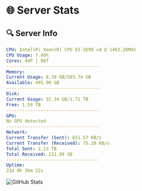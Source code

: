 # 🌐 Server Stats
## 🔍 Server Info
```yaml
CPU: Intel(R) Xeon(R) CPU E5-2699 v4 @ 1403.26MHz
CPU Usage: 7.40%
Cores: 44P | 88T
-----------------------------------
Memory:
Current Usage: 8.39 GB/503.74 GB
Available: 491.90 GB
-----------------------------------
Disk:
Current Usage: 32.34 GB/1.71 TB
Free: 1.59 TB
-----------------------------------
GPU:
No GPU detected
-----------------------------------
Network:
Current Transfer (Sent): 651.57 KB/s
Current Transfer (Received): 75.20 KB/s
Total Sent: 1.13 TB
Total Received: 231.09 GB
-----------------------------------
Uptime:
22d 0h 36m 22s
```
![GitHub Stats](https://img.shields.io/badge/Updated-2025-05-11_17:45:10-blue)
